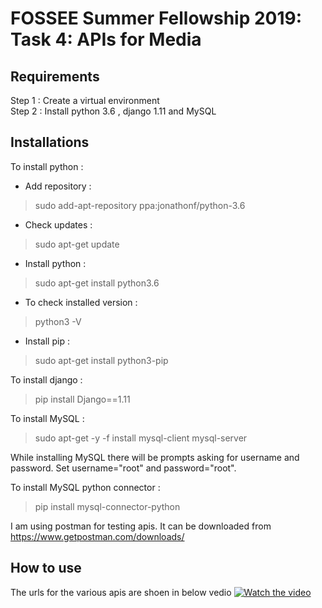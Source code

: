 # FOSSEE Summer Fellowship 2019: Task 4: APIs for Media

## Requirements

Step 1 : Create a virtual environment <br />
Step 2 : Install python 3.6 , django 1.11 and MySQL <br /> 

## Installations

To install python :

* Add repository : 

> sudo add-apt-repository ppa:jonathonf/python-3.6


* Check updates  : 

> sudo apt-get update

* Install python : 

> sudo apt-get install python3.6

* To check installed version : 

> python3 -V

* Install pip : 

> sudo apt-get install python3-pip

To install django : 

> pip install Django==1.11

To install MySQL : 

> sudo apt-get -y -f install mysql-client mysql-server

While installing MySQL there will be prompts asking for username and password. Set username="root" and password="root".

To install MySQL python connector :

> pip install mysql-connector-python

I am using postman for testing apis. It can be downloaded from https://www.getpostman.com/downloads/

## How to use
The urls for the various apis are shoen in below vedio
[![Watch the video](https://img.youtube.com/vi/bRsRVLRs4Jc/maxresdefault.jpg)](https://youtu.be/bRsRVLRs4Jc)

